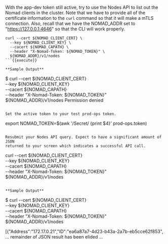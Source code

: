 With the app-dev token still active, try to use the Nodes API to list out the
Nomad clients in the cluster. Note that we have to provide all of the certificate
information to the `curl` command so that it will make a mTLS connection.  Also,
recall that we have the NOMAD_ADDR set to "https://127.0.0.1:4646" so that the
CLI will work properly.

```
curl --cert ${NOMAD_CLIENT_CERT} \
  --key ${NOMAD_CLIENT_KEY} \
  --cacert ${NOMAD_CAPATH} \
  --header "X-Nomad-Token: ${NOMAD_TOKEN}" \
  ${NOMAD_ADDR}/v1/nodes
```{{execute}}

**Sample Output**

```
$ curl --cert ${NOMAD_CLIENT_CERT} \
  --key ${NOMAD_CLIENT_KEY} \
  --cacert ${NOMAD_CAPATH} \
  --header "X-Nomad-Token: ${NOMAD_TOKEN}" \
  ${NOMAD_ADDR}/v1/nodes
Permission denied
```

Set the active token to your test prod-ops token.

```
export NOMAD_TOKEN=$(awk '/Secret/ {print $4}' prod-ops.token)
```{{execute}}

Resubmit your Nodes API query. Expect to have a significant amount of JSON
returned to your screen which indicates a successful API call.

```
curl --cert ${NOMAD_CLIENT_CERT} \
  --key ${NOMAD_CLIENT_KEY} \
  --cacert ${NOMAD_CAPATH} \
  --header "X-Nomad-Token: ${NOMAD_TOKEN}" \
  ${NOMAD_ADDR}/v1/nodes
```{{execute}}

**Sample Output**

```
$ curl --cert ${NOMAD_CLIENT_CERT} \
  --key ${NOMAD_CLIENT_KEY} \
  --cacert ${NOMAD_CAPATH} \
  --header "X-Nomad-Token: ${NOMAD_TOKEN}" \
  ${NOMAD_ADDR}/v1/nodes

[{"Address":"172.17.0.21","ID":"ea6a87a7-4d23-b43a-2a7b-eb5cce62f853",
... remainder of JSON result has been elided ...
```
